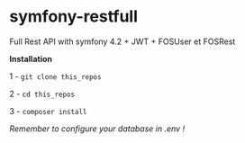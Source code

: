 # symfony-restfull

Full Rest API with symfony 4.2 + JWT + FOSUser et FOSRest

**Installation**

1 - `git clone this_repos`

2 - `cd this_repos`

3 - `composer install`

*Remember to configure your database in .env !*
